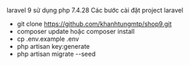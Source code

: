 laravel 9
sử dụng php 7.4.28
Các bước cài đặt project laravel
- git clone https://github.com/khanhtungmtp/shop9.git
- composer update hoặc composer install
- cp .env.example .env
- php artisan key:generate
- php artisan migrate --seed
